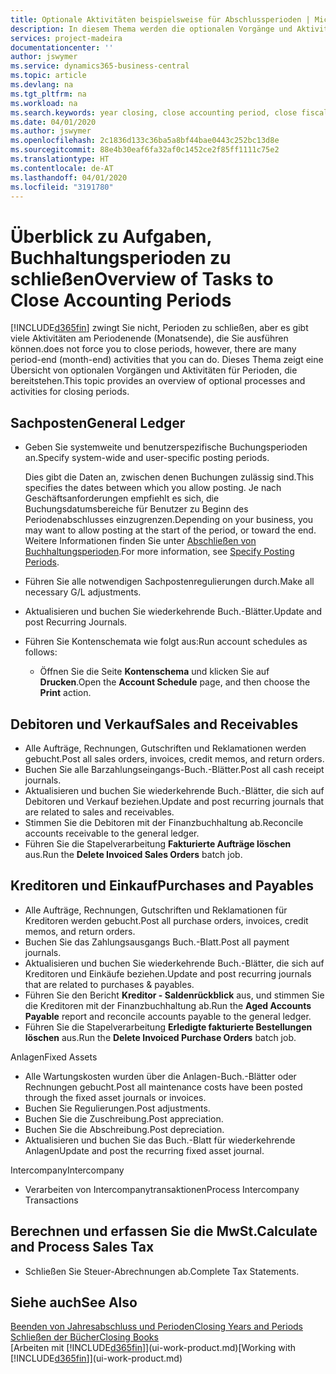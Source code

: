 ```yaml
---
title: Optionale Aktivitäten beispielsweise für Abschlussperioden | Microsoft Docs
description: In diesem Thema werden die optionalen Vorgänge und Aktivitäten Abschlussbuchhaltungsperioden in  Business Central dargelegt.
services: project-madeira
documentationcenter: ''
author: jswymer
ms.service: dynamics365-business-central
ms.topic: article
ms.devlang: na
ms.tgt_pltfrm: na
ms.workload: na
ms.search.keywords: year closing, close accounting period, close fiscal year, aging, creditor payments, vendor payments
ms.date: 04/01/2020
ms.author: jswymer
ms.openlocfilehash: 2c1836d133c36ba5a8bf44bae0443c252bc13d8e
ms.sourcegitcommit: 88e4b30eaf6fa32af0c1452ce2f85ff1111c75e2
ms.translationtype: HT
ms.contentlocale: de-AT
ms.lasthandoff: 04/01/2020
ms.locfileid: "3191780"
---
```

# <a name="overview-of-tasks-to-close-accounting-periods"></a><span data-ttu-id="26e8f-103">Überblick zu Aufgaben, Buchhaltungsperioden zu schließen</span><span class="sxs-lookup"><span data-stu-id="26e8f-103">Overview of Tasks to Close Accounting Periods</span></span>
[!INCLUDE[d365fin](includes/d365fin_md.md)] <span data-ttu-id="26e8f-104">zwingt Sie nicht, Perioden zu schließen, aber es gibt viele Aktivitäten am Periodenende (Monatsende), die Sie ausführen können.</span><span class="sxs-lookup"><span data-stu-id="26e8f-104">does not force you to close periods, however, there are many period-end (month-end) activities that you can do.</span></span> <span data-ttu-id="26e8f-105">Dieses Thema zeigt eine Übersicht von optionalen Vorgängen und Aktivitäten für Perioden, die bereitstehen.</span><span class="sxs-lookup"><span data-stu-id="26e8f-105">This topic provides an overview of optional processes and activities for closing periods.</span></span>  

## <a name="general-ledger"></a><span data-ttu-id="26e8f-106">Sachposten</span><span class="sxs-lookup"><span data-stu-id="26e8f-106">General Ledger</span></span>
* <span data-ttu-id="26e8f-107">Geben Sie systemweite und benutzerspezifische Buchungsperioden an.</span><span class="sxs-lookup"><span data-stu-id="26e8f-107">Specify system-wide and user-specific posting periods.</span></span>  

    <span data-ttu-id="26e8f-108">Dies gibt die Daten an, zwischen denen Buchungen zulässig sind.</span><span class="sxs-lookup"><span data-stu-id="26e8f-108">This specifies the dates between which you allow posting.</span></span> <span data-ttu-id="26e8f-109">Je nach Geschäftsanforderungen empfiehlt es sich, die Buchungsdatumsbereiche für Benutzer zu Beginn des Periodenabschlusses einzugrenzen.</span><span class="sxs-lookup"><span data-stu-id="26e8f-109">Depending on your business, you may want to allow posting at the start of the period, or toward the end.</span></span> <span data-ttu-id="26e8f-110">Weitere Informationen finden Sie unter [Abschließen von Buchhaltungsperioden](finance-how-specify-posting-periods.md).</span><span class="sxs-lookup"><span data-stu-id="26e8f-110">For more information, see [Specify Posting Periods](finance-how-specify-posting-periods.md).</span></span>  
* <span data-ttu-id="26e8f-111">Führen Sie alle notwendigen Sachpostenregulierungen durch.</span><span class="sxs-lookup"><span data-stu-id="26e8f-111">Make all necessary G/L adjustments.</span></span>  
* <span data-ttu-id="26e8f-112">Aktualisieren und buchen Sie wiederkehrende Buch.-Blätter.</span><span class="sxs-lookup"><span data-stu-id="26e8f-112">Update and post Recurring Journals.</span></span>  
  <!--* Process Consolidations-->
* <span data-ttu-id="26e8f-113">Führen Sie Kontenschemata wie folgt aus:</span><span class="sxs-lookup"><span data-stu-id="26e8f-113">Run account schedules as follows:</span></span>  
  * <span data-ttu-id="26e8f-114">Öffnen Sie die Seite **Kontenschema** und klicken Sie auf **Drucken**.</span><span class="sxs-lookup"><span data-stu-id="26e8f-114">Open the **Account Schedule** page, and then choose the **Print** action.</span></span>  

## <a name="sales-and-receivables"></a><span data-ttu-id="26e8f-115">Debitoren und Verkauf</span><span class="sxs-lookup"><span data-stu-id="26e8f-115">Sales and Receivables</span></span>
* <span data-ttu-id="26e8f-116">Alle Aufträge, Rechnungen, Gutschriften und Reklamationen werden gebucht.</span><span class="sxs-lookup"><span data-stu-id="26e8f-116">Post all sales orders, invoices, credit memos, and return orders.</span></span>  
* <span data-ttu-id="26e8f-117">Buchen Sie alle Barzahlungseingangs-Buch.-Blätter.</span><span class="sxs-lookup"><span data-stu-id="26e8f-117">Post all cash receipt journals.</span></span>  
* <span data-ttu-id="26e8f-118">Aktualisieren und buchen Sie wiederkehrende Buch.-Blätter, die sich auf Debitoren und Verkauf beziehen.</span><span class="sxs-lookup"><span data-stu-id="26e8f-118">Update and post recurring journals that are related to sales and receivables.</span></span>  
* <span data-ttu-id="26e8f-119">Stimmen Sie die Debitoren mit der Finanzbuchhaltung ab.</span><span class="sxs-lookup"><span data-stu-id="26e8f-119">Reconcile accounts receivable to the general ledger.</span></span>  
* <span data-ttu-id="26e8f-120">Führen Sie die Stapelverarbeitung **Fakturierte Aufträge löschen** aus.</span><span class="sxs-lookup"><span data-stu-id="26e8f-120">Run the **Delete Invoiced Sales Orders** batch job.</span></span>  

## <a name="purchases-and-payables"></a><span data-ttu-id="26e8f-121">Kreditoren und Einkauf</span><span class="sxs-lookup"><span data-stu-id="26e8f-121">Purchases and Payables</span></span>
* <span data-ttu-id="26e8f-122">Alle Aufträge, Rechnungen, Gutschriften und Reklamationen für Kreditoren werden gebucht.</span><span class="sxs-lookup"><span data-stu-id="26e8f-122">Post all purchase orders, invoices, credit memos, and return orders.</span></span>  
* <span data-ttu-id="26e8f-123">Buchen Sie das Zahlungsausgangs Buch.-Blatt.</span><span class="sxs-lookup"><span data-stu-id="26e8f-123">Post all payment journals.</span></span>  
* <span data-ttu-id="26e8f-124">Aktualisieren und buchen Sie wiederkehrende Buch.-Blätter, die sich auf Kreditoren und Einkäufe beziehen.</span><span class="sxs-lookup"><span data-stu-id="26e8f-124">Update and post recurring journals that are related to purchases & payables.</span></span>  
* <span data-ttu-id="26e8f-125">Führen Sie den Bericht **Kreditor - Saldenrückblick** aus, und stimmen Sie die Kreditoren mit der Finanzbuchhaltung ab.</span><span class="sxs-lookup"><span data-stu-id="26e8f-125">Run the **Aged Accounts Payable** report and reconcile accounts payable to the general ledger.</span></span>  
* <span data-ttu-id="26e8f-126">Führen Sie die Stapelverarbeitung **Erledigte fakturierte Bestellungen löschen** aus.</span><span class="sxs-lookup"><span data-stu-id="26e8f-126">Run the **Delete Invoiced Purchase Orders** batch job.</span></span>  

<span data-ttu-id="26e8f-127">Anlagen</span><span class="sxs-lookup"><span data-stu-id="26e8f-127">Fixed Assets</span></span>
* <span data-ttu-id="26e8f-128">Alle Wartungskosten wurden über die Anlagen-Buch.-Blätter oder Rechnungen gebucht.</span><span class="sxs-lookup"><span data-stu-id="26e8f-128">Post all maintenance costs have been posted through the fixed asset journals or invoices.</span></span>
* <span data-ttu-id="26e8f-129">Buchen Sie Regulierungen.</span><span class="sxs-lookup"><span data-stu-id="26e8f-129">Post adjustments.</span></span>
* <span data-ttu-id="26e8f-130">Buchen Sie die Zuschreibung.</span><span class="sxs-lookup"><span data-stu-id="26e8f-130">Post appreciation.</span></span>
* <span data-ttu-id="26e8f-131">Buchen Sie die Abschreibung.</span><span class="sxs-lookup"><span data-stu-id="26e8f-131">Post depreciation.</span></span>
* <span data-ttu-id="26e8f-132">Aktualisieren und buchen Sie das Buch.-Blatt für wiederkehrende Anlagen</span><span class="sxs-lookup"><span data-stu-id="26e8f-132">Update and post the recurring fixed asset journal.</span></span>

<span data-ttu-id="26e8f-133">Intercompany</span><span class="sxs-lookup"><span data-stu-id="26e8f-133">Intercompany</span></span>
* <span data-ttu-id="26e8f-134">Verarbeiten von Intercompanytransaktionen</span><span class="sxs-lookup"><span data-stu-id="26e8f-134">Process Intercompany Transactions</span></span>

## <a name="calculate-and-process-sales-tax"></a><span data-ttu-id="26e8f-135">Berechnen und erfassen Sie die MwSt.</span><span class="sxs-lookup"><span data-stu-id="26e8f-135">Calculate and Process Sales Tax</span></span>
* <span data-ttu-id="26e8f-136">Schließen Sie Steuer-Abrechnungen ab.</span><span class="sxs-lookup"><span data-stu-id="26e8f-136">Complete Tax Statements.</span></span>  

## <a name="see-also"></a><span data-ttu-id="26e8f-137">Siehe auch</span><span class="sxs-lookup"><span data-stu-id="26e8f-137">See Also</span></span>
[<span data-ttu-id="26e8f-138">Beenden von Jahresabschluss und Perioden</span><span class="sxs-lookup"><span data-stu-id="26e8f-138">Closing Years and Periods</span></span>](year-close-years-periods.md)  
[<span data-ttu-id="26e8f-139">Schließen der Bücher</span><span class="sxs-lookup"><span data-stu-id="26e8f-139">Closing Books</span></span>](year-close-books.md)  
<span data-ttu-id="26e8f-140">[Arbeiten mit [!INCLUDE[d365fin](includes/d365fin_md.md)]](ui-work-product.md)</span><span class="sxs-lookup"><span data-stu-id="26e8f-140">[Working with [!INCLUDE[d365fin](includes/d365fin_md.md)]](ui-work-product.md)</span></span>

